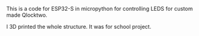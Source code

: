 This is a code for ESP32-S in micropython for controlling LEDS for custom made Qlocktwo.

I 3D printed the whole structure.
It was for school project. 
